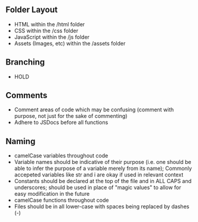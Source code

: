 ## Folder Layout
- HTML within the /html folder
- CSS within the /css folder
- JavaScript within the /js folder
- Assets (Images, etc) within the /assets folder

## Branching
- HOLD

## Comments
- Comment areas of code which may be confusing (comment with purpose, not just for the sake of commenting)
- Adhere to JSDocs before all functions

## Naming
- camelCase variables throughout code
- Variable names should be indicative of their purpose (i.e. one should be able to infer the purpose of a variable merely from its name); Commonly accepeted variables like str and i are okay if used in relevant context
- Constants should be declared at the top of the file and in ALL CAPS and underscores; should be used in place of "magic values" to allow for easy modification in the future
- camelCase functions throughout code
- Files should be in all lower-case with spaces being replaced by dashes (-)
